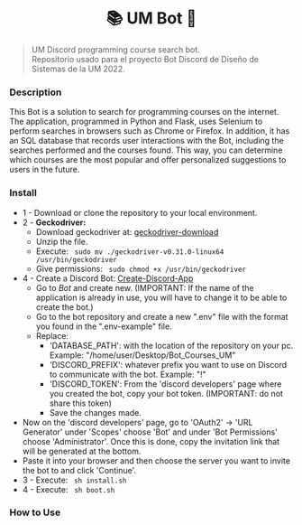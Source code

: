 <h1 align=center>📚 UM Bot  🤖</h1>

> UM Discord programming course search bot.<br>Repositorio usado para el proyecto Bot Discord de Diseño de Sistemas de la UM 2022.

<h3>Description</h3> 
This Bot is a solution to search for programming courses on the internet. The application, programmed in Python and Flask, uses Selenium to perform searches in browsers such as Chrome or Firefox. In addition, it has an SQL database that records user interactions with the Bot, including the searches performed and the courses found. This way, you can determine which courses are the most popular and offer personalized suggestions to users in the future.

<h3>Install</h3>

- 1 - Download or clone the repository to your local environment.
- 2 - **Geckodriver:**
  - Download geckodriver at: [geckodriver-download](https://github.com/mozilla/geckodriver/releases)
  - Unzip the file.
  - Execute: ```
  sudo mv ./geckodriver-v0.31.0-linux64 /usr/bin/geckodriver```
  - Give permissions: ```
  sudo chmod +x /usr/bin/geckodriver```
- 4 - Create a Discord Bot: [Create-Discord-App](https://discord.com/developers/applications)
  - Go to *Bot* and create new. (IMPORTANT: If the name of the application is already in use, you will have to change it to be able to create the bot.)
  - Go to the bot repository and create a new ".env" file with the format you found in the ".env-example" file.
  - Replace:
    - 'DATABASE_PATH': with the location of the repository on your pc. Example: "/home/user/Desktop/Bot_Courses_UM"
    - 'DISCORD_PREFIX': whatever prefix you want to use on Discord to communicate with the bot. Example: "!"
    - 'DISCORD_TOKEN': From the 'discord developers' page where you created the bot, copy your bot token. (IMPORTANT: do not share this token)
    - Save the changes made.
- Now on the 'discord developers' page, go to 'OAuth2' -> 'URL Generator' under 'Scopes' choose 'Bot' and under 'Bot Permissions' choose 'Administrator'.
Once this is done, copy the invitation link that will be generated at the bottom.
- Paste it into your browser and then choose the server you want to invite the bot to and click 'Continue'.
- 3 - Execute: ```
  sh install.sh```
- 4 - Execute: ```
  sh boot.sh```

<h3>How to Use</h3>
